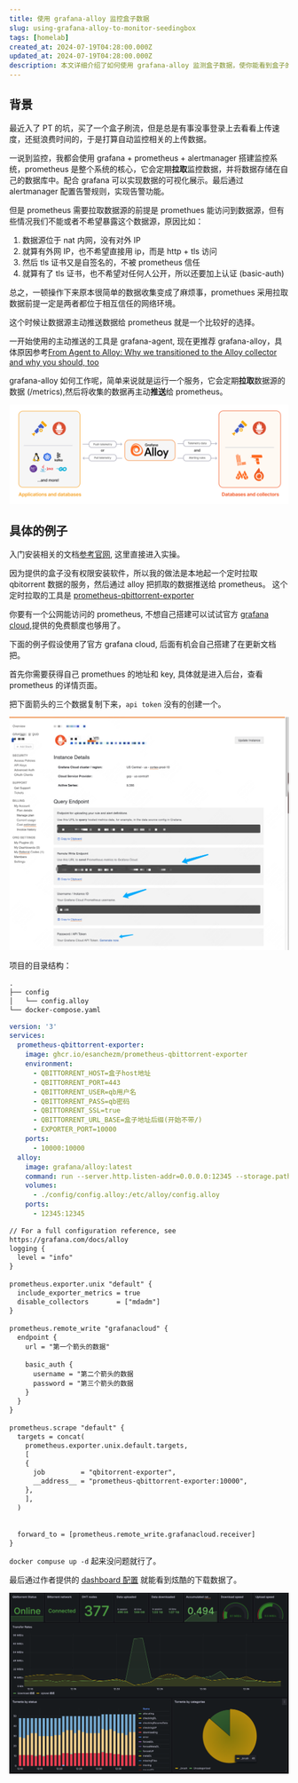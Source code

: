 ```yaml
---
title: 使用 grafana-alloy 监控盒子数据
slug: using-grafana-alloy-to-monitor-seedingbox
tags: [homelab]
created_at: 2024-07-19T04:28:00.000Z
updated_at: 2024-07-19T04:28:00.000Z
description: 本文详细介绍了如何使用 grafana-alloy 监测盒子数据，使你能看到盒子的上传下载速度等相关
---
```


## 背景

最近入了 PT 的坑，买了一个盒子刷流，但是总是有事没事登录上去看看上传速度，还挺浪费时间的，于是打算自动监控相关的上传数据。

一说到监控，我都会使用 grafana + prometheus + alertmanager 搭建监控系统，prometheus 是整个系统的核心，它会定期**拉取**监控数据，并将数据存储在自己的数据库中。配合 grafana 可以实现数据的可视化展示。最后通过 alertmanager 配置告警规则，实现告警功能。

但是 prometheus 需要拉取数据源的前提是 promethues 能访问到数据源，但有些情况我们不能或者不希望暴露这个数据源，原因比如：

1. 数据源位于 nat 内网，没有对外 IP
2. 就算有外网 IP，也不希望直接用 ip，而是 http + tls 访问
3. 然后 tls 证书又是自签名的，不被 prometheus 信任
4. 就算有了 tls 证书，也不希望对任何人公开，所以还要加上认证 (basic-auth)

总之，一顿操作下来原本很简单的数据收集变成了麻烦事，promethues 采用拉取数据前提一定是两者都位于相互信任的网络环境。

这个时候让数据源主动推送数据给 prometheus 就是一个比较好的选择。

一开始使用的主动推送的工具是 grafana-agent, 现在更推荐 grafana-alloy，具体原因参考[From Agent to Alloy: Why we transitioned to the Alloy collector and why you should, too](https://grafana.com/blog/2024/04/09/grafana-agent-to-grafana-alloy-opentelemetry-collector-faq/)

grafana-alloy 如何工作呢，简单来说就是运行一个服务，它会定期**拉取**数据源的数据 (/metrics),然后将收集的数据再主动**推送**给 prometheus。

![grafana-alloy](./flow-diagram-small-alloy.png)

## 具体的例子

入门安装相关的文档[参考官网](https://grafana.com/docs/alloy/latest/set-up/install/), 这里直接进入实操。

因为提供的盒子没有权限安装软件，所以我的做法是本地起一个定时拉取 qbitorrent 数据的服务，然后通过 alloy 把抓取的数据推送给 prometheus。
这个定时拉取的工具是 [prometheus-qbittorrent-exporter](https://github.com/esanchezm/prometheus-qbittorrent-exporter)

你要有一个公网能访问的 prometheus, 不想自己搭建可以试试官方 [grafana cloud](https://grafana.com/products/cloud/),提供的免费额度也够用了。

下面的例子假设使用了官方 grafana cloud, 后面有机会自己搭建了在更新文档把。

首先你需要获得自己 promethues 的地址和 key, 具体就是进入后台，查看 prometheus 的详情页面。

把下面箭头的三个数据复制下来，`api token` 没有的创建一个。

![prometheus-dashboard](./prometheus.jpg)

项目的目录结构：

```
.
├── config
│   └── config.alloy
└── docker-compose.yaml

```

```yaml title="docker-compose.yaml"
version: '3'
services:
  prometheus-qbittorrent-exporter:
    image: ghcr.io/esanchezm/prometheus-qbittorrent-exporter
    environment:
      - QBITTORRENT_HOST=盒子host地址
      - QBITTORRENT_PORT=443
      - QBITTORRENT_USER=qb用户名
      - QBITTORRENT_PASS=qb密码
      - QBITTORRENT_SSL=true
      - QBITTORRENT_URL_BASE=盒子地址后缀(开始不带/)
      - EXPORTER_PORT=10000
    ports:
      - 10000:10000
  alloy:
    image: grafana/alloy:latest
    command: run --server.http.listen-addr=0.0.0.0:12345 --storage.path=/var/lib/alloy/data /etc/alloy/config.alloy
    volumes:
      - ./config/config.alloy:/etc/alloy/config.alloy
    ports:
      - 12345:12345
```

```text title="config.alloy"
// For a full configuration reference, see https://grafana.com/docs/alloy
logging {
  level = "info"
}

prometheus.exporter.unix "default" {
  include_exporter_metrics = true
  disable_collectors       = ["mdadm"]
}

prometheus.remote_write "grafanacloud" {
  endpoint {
    url = "第一个箭头的数据"

    basic_auth {
      username = "第二个箭头的数据
      password = "第三个箭头的数据
    }
  }
}

prometheus.scrape "default" {
  targets = concat(
    prometheus.exporter.unix.default.targets,
    [
    {
      job         = "qbitorrent-exporter",
      __address__ = "prometheus-qbittorrent-exporter:10000",
    },
    ],
  )


  forward_to = [prometheus.remote_write.grafanacloud.receiver]
}
```

`docker compuse up -d` 起来没问题就行了。

最后通过作者提供的 [dashboard 配置](https://github.com/esanchezm/prometheus-qbittorrent-exporter/blob/master/grafana/README.md) 就能看到炫酷的下载数据了。

![grafana](./grafana.png)

